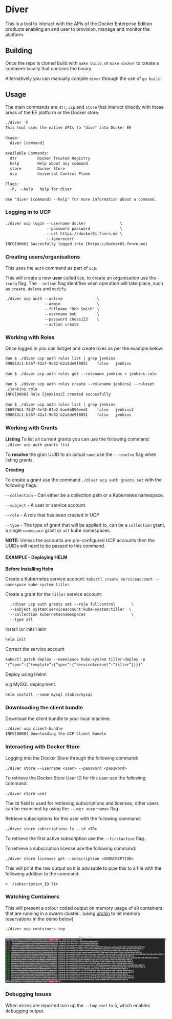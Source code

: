# Diver

This is a tool to interact with the APIs of the Docker Enterprise Edition products enabling an end user to provision, manage and monitor the platform. 

## Building

Once the repo is cloned build with `make build`, or `make docker` to create a container locally that contains the binary.

Alternatively you can manually compile `diver` through the use of `go build`.

## Usage

The main commands are `dtr`, `ucp` and `store` that interact directly with those areas of the EE platform or the Docker store.

```
./diver -h
This tool uses the native APIs to "dive" into Docker EE

Usage:
  diver [command]

Available Commands:
  dtr         Docker Trusted Registry
  help        Help about any command
  store       Docker Store
  ucp         Universal Control Plane 

Flags:
  -h, --help   help for diver

Use "diver [command] --help" for more information about a command.
```

### Logging in to UCP

```
./diver ucp login --username docker               \
                  --password password             \
                  --url https://docker01.fnnrn.me \
                  --ignorecert
INFO[0000] Succesfully logged into [https://docker01.fnnrn.me] 
```

### Creating users/organisations

This uses the `auth` command as part of `ucp`.

This will create a new **user** called `bob`, to create an organisation use the `-isorg` flag. The `--action` flag identifies what operation will take place, such as `create`, `delete` and `modify`.

```
./diver ucp auth --active               \
                 --admin                \
                 --fullname "Bob Smith" \
                 --username bob         \
                 --password chess123    \
                 --action create
```


### Working with Roles

Once logged in you can list/get and create roles as per the example below:

```
dan $ ./diver ucp auth roles list | grep jenkins
998612c1-b367-42af-9d82-b2a5de9f8851    false   jenkins

dan $ ./diver ucp auth roles get --rolename jenkins > jenkins.role

dan $ ./diver ucp auth roles create --rolename jenkins2 --ruleset ./jenkins.role
INFO[0000] Role [jenkins2] created succesfully

dan $ ./diver ucp auth roles list | grep jenkins
260976b1-76d7-4ef0-84e2-6ae6b896eed1    false   jenkins2
998612c1-b367-42af-9d82-b2a5de9f8851    false   jenkins
```

### Working with Grants

**Listing**
To list all current grants you can use the following command:
`./diver ucp auth grants list`

To **resolve** the gran UUID to an actual `name` use the `--resolve` flag when listing grants.

**Creating**

To create a grant use the command `./diver ucp auth grants set` with the following flags:

`--collection` - Can either be a collection path or a Kubernetes namespace.

`--subject` - A user or service account.

`--role` - A role that has been created in UCP

`--type` - The type of grant that will be applied to, can be a `collection` grant, a single `namespace` grant or `all` kube namespaces.

**NOTE**: Unless the accounts are pre-configured UCP accounts then the UUIDs will need to be passed to this command.

#### EXAMPLE - Deploying HELM

**Before Installing Helm**

Create a Kubernetes service account:
`kubectl create serviceaccount --namespace kube-system tiller`

Create a grant for the `tiller` service account:

```
  ./diver ucp auth grants set --role fullcontrol       \
  --subject system:serviceaccount:kube-system:tiller  \
  --collection kubernetesnamespaces                    \
  --type all
```

Install (or init) Helm

`helm init`

Correct the service account

`kubectl patch deploy --namespace kube-system tiller-deploy -p ‘{“spec”:{“template”:{“spec”:{“serviceAccount”:”tiller”}}}}’`

Deploy using Helm! 

e.g MySQL deployment.

`helm install --name mysql stable/mysql`

### Downloading the client bundle

Download the client bundle to your local machine.

```
./diver ucp client-bundle
INFO[0000] Downloading the UCP Client Bundle            
```

### Interacting with Docker Store

Logging into the Docker Store through the following command:

`./diver store --username <user> --password <password>`


To retrieve the Docker Store User ID for this user use the following command:

`./diver store user`

The `ID` field is used for retrieving subscriptions and licenses, other users can be examined by using the `--user <username>` flag.

Retrieve subscriptions for this user with the following command:

`./diver store subscriptions ls --id <ID>`

To retrieve the first active subscription use the `--firstactive` flag.

To retrieve a subscription license use the following command:

`./diver store licenses get --subscription <SUBSCRIPTION>`

This will print the raw output so it is advisable to pipe this to a file with the following addition to the command:

`> ./subscription_ID.lic`

### Watching Containers

This will present a colour coded output on memory usage of all containers that are running in a swarm cluster.. (using [urchin](http://github.com/thebsdbox/urchin) to hit memory reservations in the demo below)


```
./diver ucp containers top
```

![](img/container-top.jpg)

### Debugging Issues

When errors are reported turn up the `--logLevel` to 5, which enables debugging output.
